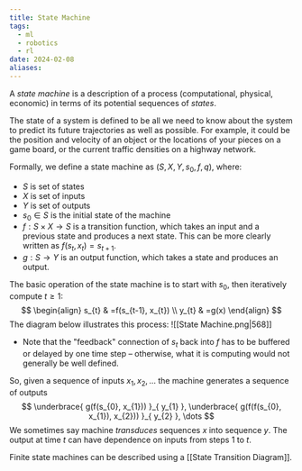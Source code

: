 ```yaml
---
title: State Machine
tags:
  - ml
  - robotics
  - rl
date: 2024-02-08
aliases:
---
```

A *state machine* is a description of a process (computational, physical, economic) in terms of its potential sequences of *states*. 

The state of a system is defined to be all we need to know about the system to predict its future trajectories as well as possible. For example, it could be the position and velocity of an object or the locations of your pieces on a game board, or the current traffic densities on a highway network.

Formally, we define a state machine as $(S, X, Y, s_{0}, f,q)$, where:
- $S$ is set of states
- $X$ is set of inputs
- $Y$ is set of outputs
- $s_{0} \in S$ is the initial state of the machine
- $f: S \times X \to S$ is a transition function, which takes an input and a previous state and produces a next state. This can be more clearly written as $f(s_{t}, x_{t})=s_{t+1}$.
- $g: S \to Y$ is an output function, which takes a state and produces an output.

The basic operation of the state machine is to start with $s_{0}$, then iteratively compute $t \geq 1$:
$$
\begin{align}
s_{t} & =f(s_{t-1}, x_{t}) \\
y_{t} & =g(x)
\end{align}
$$
The diagram below illustrates this process:
![[State Machine.png|568]]

- Note that the "feedback" connection of $s_{t}$ back into $f$ has to be buffered or delayed by one time step – otherwise, what it is computing would not generally be well defined.

So, given a sequence of inputs $x_{1}, x_{2}, \dots$ the machine generates a sequence of outputs
$$
\underbrace{ g(f(s_{0}, x_{1})) }_{ y_{1} }, \underbrace{ g(f(f(s_{0}, x_{1}), x_{2})) }_{ y_{2} }, \dots
$$
We sometimes say machine *transduces* sequences $x$ into sequence $y$. The output at time $t$ can have dependence on inputs from steps $1$ to $t$. 

Finite state machines can be described using a [[State Transition Diagram]].